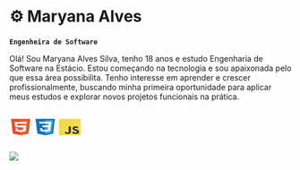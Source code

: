 # ⚙️ Maryana Alves

**`Engenheira de Software`**

Olá! Sou Maryana Alves Silva, tenho 18 anos e estudo Engenharia de Software na Estácio. Estou começando na tecnologia e sou apaixonada pelo que essa área possibilita. Tenho interesse em aprender e crescer profissionalmente, buscando minha primeira oportunidade para aplicar meus estudos e explorar novos projetos funcionais na prática.

<div style="display: inline_block"><br>
<img align="center" alt="HTML" height="30" width="40" src="https://raw.githubusercontent.com/devicons/devicon/master/icons/html5/html5-original.svg">
<img align="center" alt="CSS" height="30" width="40" src="https://raw.githubusercontent.com/devicons/devicon/master/icons/css3/css3-original.svg">
<img align="center" alt="JavaScript" height="30" width="40" src="https://raw.githubusercontent.com/devicons/devicon/master/icons/javascript/javascript-original.svg">
</div>

##

<div> 
<a href="https://www.linkedin.com/in/maryana-alves-33614a343/" target="_blank"><img src="https://img.shields.io/badge/-LinkedIn-%230077B5?style=for-the-badge&logo=linkedin&logoColor=white" target="_blank"></a>  
</div>
